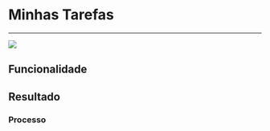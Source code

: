 # Minhas Tarefas

---

![](http://developers.connectparts.com.br/imagens/comercialTarefasMinhasTarefas01.png)

## Funcionalidade

## Resultado

### Processo
